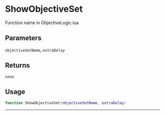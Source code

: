 # ShowObjectiveSet
Function name in ObjectiveLogic.lua
## Parameters
`objectiveSetName`, `extraDelay`
## Returns
`none`
## Usage
```lua
function ShowObjectiveSet(objectiveSetName, extraDelay)
```
---
